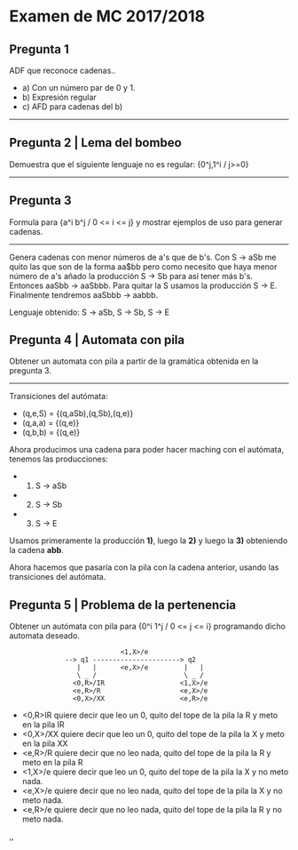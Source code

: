 # Examen de MC 2017/2018

## Pregunta 1
ADF que reconoce cadenas..

  - a) Con un número par de 0 y 1.
  - b) Expresión regular
  - c) AFD para cadenas del b)

* * * * * * * * * * * * * * * * * * * * * * * * * * * * * * * * * * * * * * * *

## Pregunta 2 | Lema del bombeo
Demuestra que el siguiente lenguaje no es regular: {0^j,1^i / j>=0}

* * * * * * * * * * * * * * * * * * * * * * * * * * * * * * * * * * * * * * * *

## Pregunta 3
Formula para {a^i b^j / 0 <= i <= j} y mostrar ejemplos de uso para generar
cadenas.

* * * * * * * * * * * * * * * * * * * * * * * * * * * * * * * * * * * * * * * *

Genera cadenas con menor números de a's que de b's. Con S -> aSb me quito
las que son de la forma aa$bb pero como necesito que haya menor número de a's
añado la producción S -> Sb para así tener más b's. Entonces aaSbb -> aaSbbb.
Para quitar la S usamos la producción S -> E. Finalmente tendremos aaSbbb ->
aabbb.

Lenguaje obtenido:
    S -> aSb,  S -> Sb, S -> E

## Pregunta 4 | Automata con pila
Obtener un automata con pila a partir de la gramática obtenida en la pregunta 3.

* * * * * * * * * * * * * * * * * * * * * * * * * * * * * * * * * * * * * * * *

Transiciones del autómata:

  - (q,e,S) = {(q,aSb),(q,Sb),(q,e)}
  - (q,a,a) = {(q,e)}
  - (q,b,b) = {(q,e)}

Ahora producimos una cadena para poder hacer maching con el autómata, tenemos
las producciones:

  - 1) S -> aSb
  - 2) S -> Sb
  - 3) S -> E

Usamos primeramente la producción **1)**, luego la **2)** y luego la **3)**
obteniendo la cadena **abb**.

Ahora hacemos que pasaría con la pila con la cadena anterior, usando las
transiciones del autómata.

## Pregunta 5 | Problema de la pertenencia
Obtener un autómata con pila para {0^i 1^j / 0 <= j <= i} programando dicho
automata deseado.

                                <1,X>/e
                  --> q1 ----------------------> q2
                     |   |      <e,X>/e         |   |
                     \ _ /                      \ _ /
                    <0,R>/IR                   <1,X>/e
                    <e,R>/R                    <e,X>/e
                    <0,X>/XX                   <e,R>/e

  - <0,R>IR quiere decir que leo un 0, quito del tope de la pila la R y meto en la pila IR
  - <0,X>/XX quiere decir que leo un 0, quito del tope de la pila la X y meto en la pila XX
  - <e,R>/R quiere decir que no leo nada, quito del tope de la pila la R y meto en la pila R
  - <1,X>/e quiere decir que leo un 0, quito del tope de la pila la X y no meto nada.
  - <e,X>/e quiere decir que no leo nada, quito del tope de la pila la X y no meto nada.
  - <e,R>/e quiere decir que no leo nada, quito del tope de la pila la R y no meto nada.






















,,
